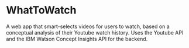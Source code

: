 # WhatToWatch

A web app that smart-selects videos for users to watch, based on a conceptual analysis of their Youtube watch history. Uses the Youtube API and the IBM Watson Concept Insights API for the backend.
